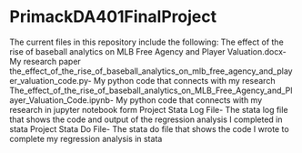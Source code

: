 # PrimackDA401FinalProject
The current files in this repository include the following:
The effect of the rise of baseball analytics on MLB Free Agency and Player Valuation.docx- My research paper
the_effect_of_the_rise_of_baseball_analytics_on_mlb_free_agency_and_player_valuation_code.py- My python code that connects with my research
The_effect_of_the_rise_of_baseball_analytics_on_MLB_Free_Agency_and_Player_Valuation_Code.ipynb- My python code that connects with my research in jupyter notebook form
Project Stata Log File- The stata log file that shows the code and output of the regression analysis I completed in stata
Project Stata Do File- The stata do file that shows the code I wrote to complete my regression analysis in stata
